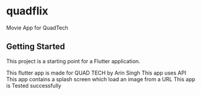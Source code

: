 # quadflix 

Movie App for QuadTech


## Getting Started

This project is a starting point for a Flutter application.

This flutter app is made for QUAD TECH by Arin Singh
This app uses API
This app contains a splash screen which load an image from a URL
This app is Tested successfully 

